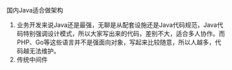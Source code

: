 





国内Java适合做架构



1. 业务开发来说Java还是最强，无聊是从配套设施还是Java代码规范，Java代码特别强调设计模式，所以大家写出来的代码，差别不大，适合多人协作。而PHP、Go等这些语言并不是强面向对象，写起来比较随意，所以人越多，代码越无法维护。
2. 传统中间件